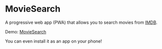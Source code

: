 MovieSearch
======
A progressive web app (PWA) that allows you to search movies from [IMDB](http://www.imdb.com/).

Demo: [MovieSearch](https://iliyaml.github.io/moviesearch/)

You can even install it as an app on your phone!
